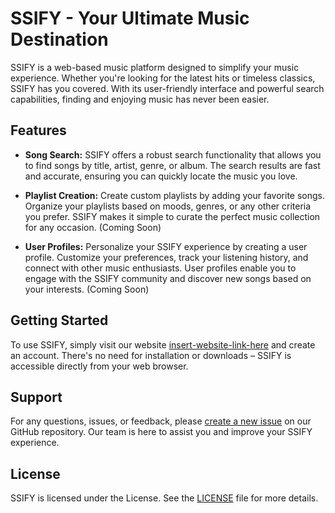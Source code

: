 # SSIFY - Your Ultimate Music Destination

SSIFY is a web-based music platform designed to simplify your music experience. Whether you're looking for the latest hits or timeless classics, SSIFY has you covered. With its user-friendly interface and powerful search capabilities, finding and enjoying music has never been easier.

## Features

- **Song Search:** SSIFY offers a robust search functionality that allows you to find songs by title, artist, genre, or album. The search results are fast and accurate, ensuring you can quickly locate the music you love.

- **Playlist Creation:** Create custom playlists by adding your favorite songs. Organize your playlists based on moods, genres, or any other criteria you prefer. SSIFY makes it simple to curate the perfect music collection for any occasion. (Coming Soon)

- **User Profiles:** Personalize your SSIFY experience by creating a user profile. Customize your preferences, track your listening history, and connect with other music enthusiasts. User profiles enable you to engage with the SSIFY community and discover new songs based on your interests. (Coming Soon)

## Getting Started

To use SSIFY, simply visit our website [insert-website-link-here](https://ssify.netlify.app/) and create an account. There's no need for installation or downloads – SSIFY is accessible directly from your web browser.

## Support

For any questions, issues, or feedback, please [create a new issue](https://github.com/your-ssify-repo/issues) on our GitHub repository. Our team is here to assist you and improve your SSIFY experience.

## License

SSIFY is licensed under the License. See the [LICENSE](LICENSE) file for more details.

